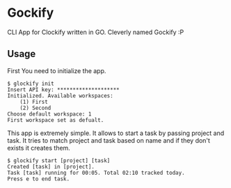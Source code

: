 # Gockify

CLI App for Clockify written in GO. 
Cleverly named Gockify :P

## Usage

First You need to initialize the app.

```
$ glockify init
Insert API key: ********************
Initialized. Available workspaces:
    (1) First
    (2) Second
Choose default workspace: 1
First workspace set as defualt.
```

This app is extremely simple. It allows to start a task by passing project and task.
It tries to match project and task based on name and if they don't exists it creates them.

```
$ glockify start [project] [task]
Created [task] in [project].
Task [task] running for 00:05. Total 02:10 tracked today.
Press e to end task.
```